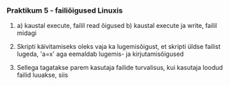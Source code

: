 ### Praktikum 5 - failiõigused Linuxis

1. a) kaustal execute, failil read õigused
   b) kaustal execute ja write, failil midagi

2. Skripti käivitamiseks oleks vaja ka lugemisõigust, et skripti üldse failist lugeda, 'a=x' aga eemaldab lugemis- ja kirjutamisõigused

3. Sellega tagatakse parem kasutaja failide turvalisus, kui kasutaja loodud failid luuakse, siis 
